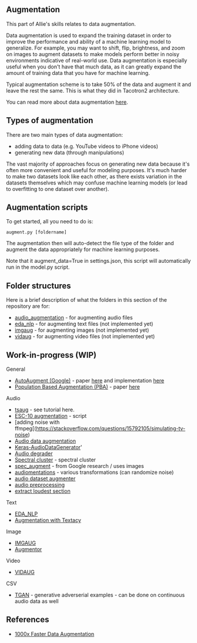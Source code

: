 ## Augmentation 

This part of Allie's skills relates to data augmentation.

Data augmentation is used to expand the training dataset in order to improve the performance and ability of a machine learning model to generalize. For example, you may want to shift, flip, brightness, and zoom on images to augment datasets to make models perform better in noisy environments indicative of real-world use. Data augmentation is especially useful when you don't have that much data, as it can greatly expand the amount of training data that you have for machine learning. 

Typical augmentation scheme is to take 50% of the data and augment it and leave the rest the same. This is what they did in Tacotron2 architecture. 

You can read more about data augmentation [here](https://towardsdatascience.com/1000x-faster-data-augmentation-b91bafee896c).

## Types of augmentation

There are two main types of data augmentation:

* adding data to data (e.g. YouTube videos to iPhone videos) 
* generating new data (through manipulations) 

The vast majority of approaches focus on generating new data because it's often more convenient and useful for modeling purposes. It's much harder to make two datasets look like each other, as there exists variation in the datasets themselves which may confuse machine learning models (or lead to overfitting to one dataset over another). 

## Augmentation scripts 

To get started, all you need to do is:
```
augment.py [foldername]
```

The augmentation then will auto-detect the file type of the folder and augment the data appropriately for machine learning purposes.

Note that it augment_data=True in settings.json, this script will automatically run in the model.py script.

## Folder structures 

Here is a brief description of what the folders in this section of the repository are for:

- [audio_augmentation](https://github.com/jim-schwoebel/audio_augmentation/tree/a1b7838063684f451fbbacfc23311bbf8ca38897) - for augmenting audio files
- [eda_nlp]() - for augmenting text files (not implemented yet)
- [imgaug]() - for augmenting images (not implemented yet)
- [vidaug]() - for augmenting video files (not implemented yet)

## Work-in-progress (WIP)
General 
* [AutoAugment (Google)](https://github.com/tensorflow/models/tree/master/research/autoaugment) - paper [here](https://arxiv.org/abs/1805.09501) and implementation [here](https://github.com/DeepVoltaire/AutoAugment)
* [Population Based Augmentation (PBA)](https://github.com/arcelien/pba) - paper [here](https://arxiv.org/abs/1711.09846)

Audio 
* [tsaug](https://tsaug.readthedocs.io/en/stable/) - see tutorial here.
* [ESC-10 augmentation](https://github.com/JasonZhang156/Sound-Recognition-Tutorial/blob/master/data_augmentation.py) - script
* [adding noise with ffmpeg[(https://stackoverflow.com/questions/15792105/simulating-tv-noise)
* [Audio data augmentation](https://github.com/sid0710/audio_data_augmentation)
* [Keras-AudioDataGenerator](https://github.com/AhmedImtiazPrio/Keras-AudioDataGenerator)'
* [Audio degrader](https://github.com/emilio-molina/audio_degrader)
* [Spectral cluster](https://github.com/wq2012/SpectralCluster) - spectral cluster 
* [spec_augment](https://github.com/zcaceres/spec_augment) - from Google research / uses images 
* [audiomentations](https://github.com/iver56/audiomentations) - various transformations (can randomize noise)
* [audio dataset augmenter](https://github.com/kleydon/Audio-Dataset-Augmenter)
* [audio preprocessing](https://github.com/dedkoster/audio_preproccesing)
* [extract loudest section](https://github.com/petewarden/extract_loudest_section)

Text
* [EDA_NLP]()
* [Augmentation with Textacy](https://chartbeat-labs.github.io/textacy/build/html/api_reference/augmentation.html)

Image 
* [IMGAUG]()
* [Augmentor](https://github.com/mdbloice/Augmentor)

Video
* [VIDAUG]()

CSV 
* [TGAN](https://github.com/sdv-dev/TGAN) - generative adverserial examples - can be done on continuous audio data as well

## References
* [1000x Faster Data Augmentation](https://towardsdatascience.com/1000x-faster-data-augmentation-b91bafee896c)

